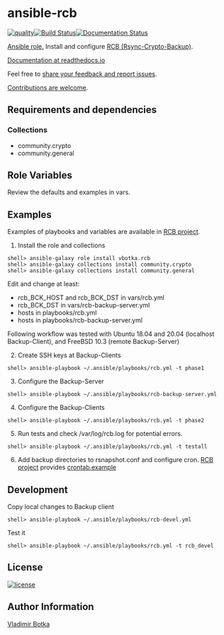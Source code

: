 # ansible-rcb

[![quality](https://img.shields.io/ansible/quality/27910)](https://galaxy.ansible.com/vbotka/rcb)[![Build Status](https://travis-ci.org/vbotka/ansible-rcb.svg?branch=master)](https://travis-ci.org/vbotka/ansible-rcb)[![Documentation Status](https://readthedocs.org/projects/rcb/badge/?version=latest)](https://rcb.readthedocs.io/en/latest/)

[Ansible role.](https://galaxy.ansible.com/vbotka/rcb/) Install and configure [RCB (Rsync-Crypto-Backup)](https://github.com/vbotka/rcb).

[Documentation at readthedocs.io](http://rcb.readthedocs.io/)

Feel free to [share your feedback and report issues](https://github.com/vbotka/ansible-config-light/issues).

[Contributions are welcome](https://github.com/firstcontributions/first-contributions).


## Requirements and dependencies

### Collections

* community.crypto
* community.general


## Role Variables

Review the defaults and examples in vars.


## Examples

Examples of playbooks and variables are available in [RCB project](https://github.com/vbotka/rcb/tree/master/ansible).

1) Install the role and collections

```
shell> ansible-galaxy role install vbotka.rcb
shell> ansible-galaxy collections install community.crypto
shell> ansible-galaxy collections install community.general
```

Edit and change at least:
- rcb_BCK_HOST and rcb_BCK_DST in vars/rcb.yml
- rcb_BCK_DST in vars/rcb-backup-server.yml
- hosts in playbooks/rcb.yml
- hosts in playbooks/rcb-backup-server.yml


Following workflow was tested with Ubuntu 18.04 and 20.04 (localhost Backup-Client), and FreeBSD 10.3 (remote Backup-Server)

2) Create SSH keys at Backup-Clients

```
shell> ansible-playbook ~/.ansible/playbooks/rcb.yml -t phase1
```

3) Configure the Backup-Server

```
shell> ansible-playbook ~/.ansible/playbooks/rcb-backup-server.yml
```

4) Configure the Backup-Clients

```
shell> ansible-playbook ~/.ansible/playbooks/rcb.yml -t phase2
```

5) Run tests and check /var/log/rcb.log for potential errors.

```
shell> ansible-playbook ~/.ansible/playbooks/rcb.yml -t testall
```    

6) Add backup directories to rsnapshot.conf and configure cron. [RCB project](https://github.com/vbotka/rcb) provides  [crontab.example](https://github.com/vbotka/rcb/blob/master/crontab.example)


## Development

Copy local changes to Backup client

```
shell> ansible-playbook ~/.ansible/playbooks/rcb-devel.yml
```

Test it

```
shell> ansible-playbook ~/.ansible/playbooks/rcb.yml -t rcb_devel
```


## License

[![license](https://img.shields.io/badge/license-BSD-red.svg)](https://www.freebsd.org/doc/en/articles/bsdl-gpl/article.html)


## Author Information

[Vladimir Botka](https://botka.info)
